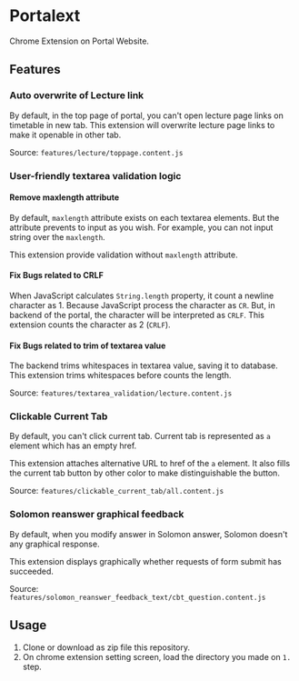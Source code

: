 # Portalext

Chrome Extension on Portal Website.

## Features

### Auto overwrite of Lecture link

By default, in the top page of portal, you can't open lecture page links on timetable in new tab.
This extension will overwrite lecture page links to make it openable in other tab.

Source: `features/lecture/toppage.content.js`

### User-friendly textarea validation logic

#### Remove maxlength attribute
By default, `maxlength` attribute exists on each textarea elements.
But the attribute prevents to input as you wish.
For example, you can not input string over the `maxlength`.

This extension provide validation without `maxlength` attribute.

#### Fix Bugs related to CRLF
When JavaScript calculates `String.length` property, it count a newline character as 1.
Because JavaScript process the character as `CR`.
But, in backend of the portal, the character will be interpreted as `CRLF`.
This extension counts the character as 2 (`CRLF`).

#### Fix Bugs related to trim of textarea value

The backend trims whitespaces in textarea value, saving it to database.
This extension trims whitespaces before counts the length.

Source: `features/textarea_validation/lecture.content.js`

### Clickable Current Tab
By default, you can't click current tab.
Current tab is represented as `a` element which has an empty href.

This extension attaches alternative URL to href of the `a` element.
It also fills the current tab button by other color to make distinguishable the button. 

Source: `features/clickable_current_tab/all.content.js`


### Solomon reanswer graphical feedback
By default, when you modify answer in Solomon answer, Solomon doesn't any graphical response.

This extension displays graphically whether requests of form submit has succeeded.

Source: `features/solomon_reanswer_feedback_text/cbt_question.content.js`

## Usage

1. Clone or download as zip file this repository.
2. On chrome extension setting screen, load the directory you made on `1.` step.